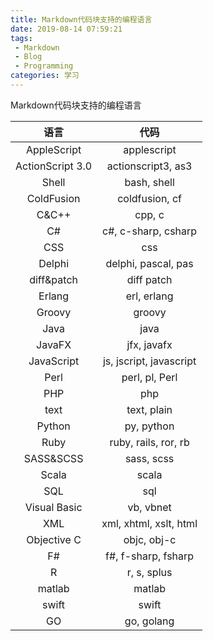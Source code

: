```yaml
---
title: Markdown代码块支持的编程语言
date: 2019-08-14 07:59:21
tags: 
 - Markdown
 - Blog
 - Programming
categories: 学习
---
```

Markdown代码块支持的编程语言
<!--more-->
| 语言 | 代码 |
|:----:|:----:|
AppleScript|applescript
ActionScript 3.0|actionscript3, as3
Shell|bash, shell
ColdFusion|coldfusion, cf
C&C++|cpp, c
C#|c#, c-sharp, csharp
CSS|css
Delphi|delphi, pascal, pas
diff&patch|diff patch
Erlang|erl, erlang
Groovy|groovy
Java|java
JavaFX|jfx, javafx
JavaScript|js, jscript, javascript
Perl|perl, pl, Perl
PHP|php
text|text, plain
Python|py, python
Ruby|ruby, rails, ror, rb
SASS&SCSS|sass, scss
Scala|scala
SQL|sql
Visual Basic|vb, vbnet
XML|xml, xhtml, xslt, html
Objective C|objc, obj-c
F#|f#, f-sharp, fsharp
R|r, s, splus
matlab|matlab
swift|swift
GO|go, golang
